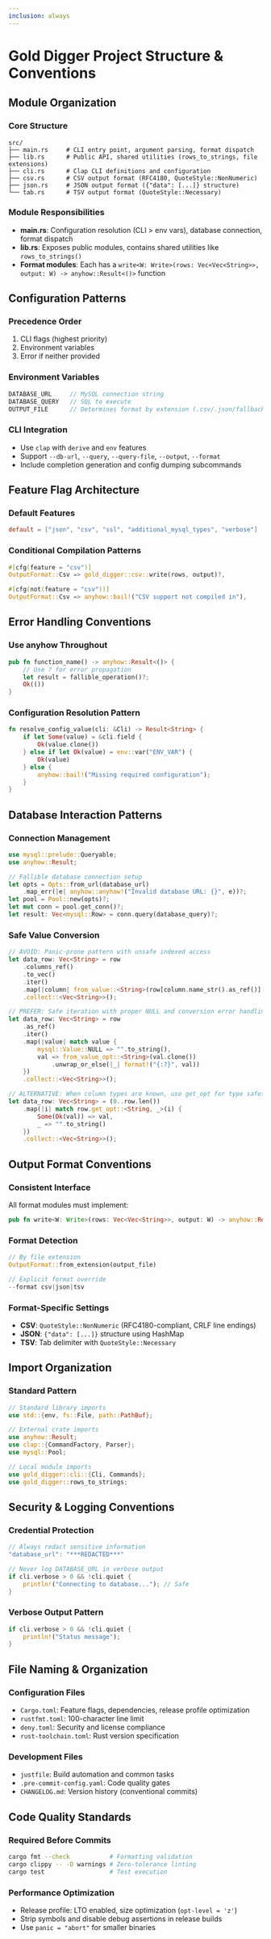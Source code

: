 ```yaml
---
inclusion: always
---
```


# Gold Digger Project Structure & Conventions

## Module Organization

### Core Structure

```text
src/
├── main.rs     # CLI entry point, argument parsing, format dispatch
├── lib.rs      # Public API, shared utilities (rows_to_strings, file extensions)
├── cli.rs      # Clap CLI definitions and configuration
├── csv.rs      # CSV output format (RFC4180, QuoteStyle::NonNumeric)
├── json.rs     # JSON output format ({"data": [...]} structure)
└── tab.rs      # TSV output format (QuoteStyle::Necessary)
```

### Module Responsibilities

- **main.rs**: Configuration resolution (CLI > env vars), database connection, format dispatch
- **lib.rs**: Exposes public modules, contains shared utilities like `rows_to_strings()`
- **Format modules**: Each has a `write<W: Write>(rows: Vec<Vec<String>>, output: W) -> anyhow::Result<()>` function

## Configuration Patterns

### Precedence Order

1. CLI flags (highest priority)
2. Environment variables
3. Error if neither provided

### Environment Variables

```rust
DATABASE_URL     // MySQL connection string
DATABASE_QUERY   // SQL to execute
OUTPUT_FILE      // Determines format by extension (.csv/.json/fallback to TSV)
```

### CLI Integration

- Use `clap` with `derive` and `env` features
- Support `--db-url`, `--query`, `--query-file`, `--output`, `--format`
- Include completion generation and config dumping subcommands

## Feature Flag Architecture

### Default Features

```toml
default = ["json", "csv", "ssl", "additional_mysql_types", "verbose"]
```

### Conditional Compilation Patterns

```rust
#[cfg(feature = "csv")]
OutputFormat::Csv => gold_digger::csv::write(rows, output)?,

#[cfg(not(feature = "csv"))]
OutputFormat::Csv => anyhow::bail!("CSV support not compiled in"),
```

## Error Handling Conventions

### Use anyhow Throughout

```rust
pub fn function_name() -> anyhow::Result<()> {
    // Use ? for error propagation
    let result = fallible_operation()?;
    Ok(())
}
```

### Configuration Resolution Pattern

```rust
fn resolve_config_value(cli: &Cli) -> Result<String> {
    if let Some(value) = &cli.field {
        Ok(value.clone())
    } else if let Ok(value) = env::var("ENV_VAR") {
        Ok(value)
    } else {
        anyhow::bail!("Missing required configuration");
    }
}
```

## Database Interaction Patterns

### Connection Management

```rust
use mysql::prelude::Queryable;
use anyhow::Result;

// Fallible database connection setup
let opts = Opts::from_url(database_url)
    .map_err(|e| anyhow::anyhow!("Invalid database URL: {}", e))?;
let pool = Pool::new(opts)?;
let mut conn = pool.get_conn()?;
let result: Vec<mysql::Row> = conn.query(database_query)?;
```

### Safe Value Conversion

```rust
// AVOID: Panic-prone pattern with unsafe indexed access
let data_row: Vec<String> = row
    .columns_ref()
    .to_vec()
    .iter()
    .map(|column| from_value::<String>(row[column.name_str().as_ref()].to_owned()))
    .collect::<Vec<String>>();

// PREFER: Safe iteration with proper NULL and conversion error handling
let data_row: Vec<String> = row
    .as_ref()
    .iter()
    .map(|value| match value {
        mysql::Value::NULL => "".to_string(),
        val => from_value_opt::<String>(val.clone())
            .unwrap_or_else(|_| format!("{:?}", val))
    })
    .collect::<Vec<String>>();

// ALTERNATIVE: When column types are known, use get_opt for type safety
let data_row: Vec<String> = (0..row.len())
    .map(|i| match row.get_opt::<String, _>(i) {
        Some(Ok(val)) => val,
        _ => "".to_string()
    })
    .collect::<Vec<String>>();
```

## Output Format Conventions

### Consistent Interface

All format modules must implement:

```rust
pub fn write<W: Write>(rows: Vec<Vec<String>>, output: W) -> anyhow::Result<()>
```

### Format Detection

```rust
// By file extension
OutputFormat::from_extension(output_file)

// Explicit format override
--format csv|json|tsv
```

### Format-Specific Settings

- **CSV**: `QuoteStyle::NonNumeric` (RFC4180-compliant, CRLF line endings)
- **JSON**: `{"data": [...]}` structure using HashMap
- **TSV**: Tab delimiter with `QuoteStyle::Necessary`

## Import Organization

### Standard Pattern

```rust
// Standard library imports
use std::{env, fs::File, path::PathBuf};

// External crate imports
use anyhow::Result;
use clap::{CommandFactory, Parser};
use mysql::Pool;

// Local module imports
use gold_digger::cli::{Cli, Commands};
use gold_digger::rows_to_strings;
```

## Security & Logging Conventions

### Credential Protection

```rust
// Always redact sensitive information
"database_url": "***REDACTED***"

// Never log DATABASE_URL in verbose output
if cli.verbose > 0 && !cli.quiet {
    println!("Connecting to database..."); // Safe
}
```

### Verbose Output Pattern

```rust
if cli.verbose > 0 && !cli.quiet {
    println!("Status message");
}
```

## File Naming & Organization

### Configuration Files

- `Cargo.toml`: Feature flags, dependencies, release profile optimization
- `rustfmt.toml`: 100-character line limit
- `deny.toml`: Security and license compliance
- `rust-toolchain.toml`: Rust version specification

### Development Files

- `justfile`: Build automation and common tasks
- `.pre-commit-config.yaml`: Code quality gates
- `CHANGELOG.md`: Version history (conventional commits)

## Code Quality Standards

### Required Before Commits

```bash
cargo fmt --check           # Formatting validation
cargo clippy -- -D warnings # Zero-tolerance linting
cargo test                  # Test execution
```

### Performance Optimization

- Release profile: LTO enabled, size optimization (`opt-level = 'z'`)
- Strip symbols and disable debug assertions in release builds
- Use `panic = "abort"` for smaller binaries
